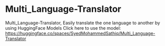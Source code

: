 # Multi_Language-Translator
Multi_Language-Translator, Easily translate the one language to another by using HuggingFace Models
Click here to use the model:
https://huggingface.co/spaces/SyedMohammedSathiq/Multi_Language-Translator
